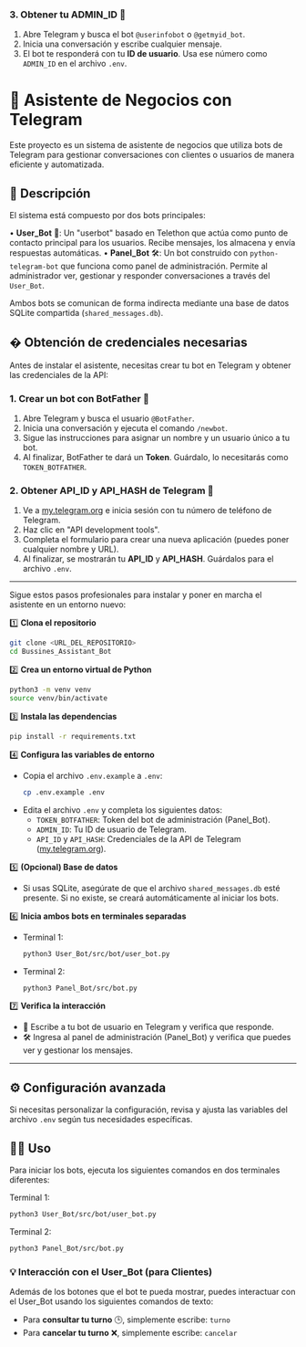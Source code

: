 ### 3. Obtener tu ADMIN_ID 👤
1. Abre Telegram y busca el bot `@userinfobot` o `@getmyid_bot`.
2. Inicia una conversación y escribe cualquier mensaje.
3. El bot te responderá con tu **ID de usuario**. Usa ese número como `ADMIN_ID` en el archivo `.env`.

# 🤖 Asistente de Negocios con Telegram


Este proyecto es un sistema de asistente de negocios que utiliza bots de Telegram para gestionar conversaciones con clientes o usuarios de manera eficiente y automatizada.


## 📝 Descripción


El sistema está compuesto por dos bots principales:

• **User_Bot** 🤝: Un "userbot" basado en Telethon que actúa como punto de contacto principal para los usuarios. Recibe mensajes, los almacena y envía respuestas automáticas.
• **Panel_Bot** 🛠️: Un bot construido con `python-telegram-bot` que funciona como panel de administración. Permite al administrador ver, gestionar y responder conversaciones a través del `User_Bot`.

Ambos bots se comunican de forma indirecta mediante una base de datos SQLite compartida (`shared_messages.db`).




## �️ Obtención de credenciales necesarias

Antes de instalar el asistente, necesitas crear tu bot en Telegram y obtener las credenciales de la API:

### 1. Crear un bot con BotFather 🤖
1. Abre Telegram y busca el usuario `@BotFather`.
2. Inicia una conversación y ejecuta el comando `/newbot`.
3. Sigue las instrucciones para asignar un nombre y un usuario único a tu bot.
4. Al finalizar, BotFather te dará un **Token**. Guárdalo, lo necesitarás como `TOKEN_BOTFATHER`.

### 2. Obtener API_ID y API_HASH de Telegram 🔑
1. Ve a [my.telegram.org](https://my.telegram.org) e inicia sesión con tu número de teléfono de Telegram.
2. Haz clic en "API development tools".
3. Completa el formulario para crear una nueva aplicación (puedes poner cualquier nombre y URL).
4. Al finalizar, se mostrarán tu **API_ID** y **API_HASH**. Guárdalos para el archivo `.env`.

---

Sigue estos pasos profesionales para instalar y poner en marcha el asistente en un entorno nuevo:

1️⃣ **Clona el repositorio**
   ```bash
   git clone <URL_DEL_REPOSITORIO>
   cd Bussines_Assistant_Bot
   ```

2️⃣ **Crea un entorno virtual de Python**
   ```bash
   python3 -m venv venv
   source venv/bin/activate
   ```

3️⃣ **Instala las dependencias**
   ```bash
   pip install -r requirements.txt
   ```

4️⃣ **Configura las variables de entorno**
   - Copia el archivo `.env.example` a `.env`:
     ```bash
     cp .env.example .env
     ```
   - Edita el archivo `.env` y completa los siguientes datos:
     - `TOKEN_BOTFATHER`: Token del bot de administración (Panel_Bot).
     - `ADMIN_ID`: Tu ID de usuario de Telegram.
     - `API_ID` y `API_HASH`: Credenciales de la API de Telegram ([my.telegram.org](https://my.telegram.org)).

5️⃣ **(Opcional) Base de datos**
   - Si usas SQLite, asegúrate de que el archivo `shared_messages.db` esté presente. Si no existe, se creará automáticamente al iniciar los bots.

6️⃣ **Inicia ambos bots en terminales separadas**
   - Terminal 1:
     ```bash
     python3 User_Bot/src/bot/user_bot.py
     ```
   - Terminal 2:
     ```bash
     python3 Panel_Bot/src/bot.py
     ```

7️⃣ **Verifica la interacción**
   - 💬 Escribe a tu bot de usuario en Telegram y verifica que responde.
   - 🛠️ Ingresa al panel de administración (Panel_Bot) y verifica que puedes ver y gestionar los mensajes.

---


## ⚙️ Configuración avanzada

Si necesitas personalizar la configuración, revisa y ajusta las variables del archivo `.env` según tus necesidades específicas.


## 🧑‍💼 Uso

Para iniciar los bots, ejecuta los siguientes comandos en dos terminales diferentes:

Terminal 1:
```bash
python3 User_Bot/src/bot/user_bot.py
```

Terminal 2:
```bash
python3 Panel_Bot/src/bot.py
```

### 💡 Interacción con el User_Bot (para Clientes)

Además de los botones que el bot te pueda mostrar, puedes interactuar con el User_Bot usando los siguientes comandos de texto:

- Para **consultar tu turno** 🕒, simplemente escribe: `turno`
- Para **cancelar tu turno** ❌, simplemente escribe: `cancelar`